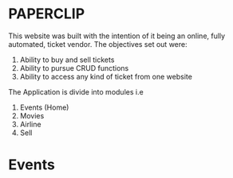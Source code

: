 # PAPERCLIP

This website was built with the intention of it being an online, fully automated, ticket vendor.
The objectives set out were:
1. Ability to buy and sell tickets
2. Ability to pursue CRUD functions
3. Ability to access any kind of ticket from one website

The Application is divide into modules i.e
1. Events (Home)
2. Movies
3. Airline 
4. Sell

# Events